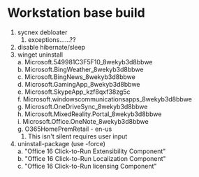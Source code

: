 # Workstation base build

1. sycnex debloater
   1. exceptions......??
2. disable hibernate/sleep
3. winget uninstall  
  a. Microsoft.549981C3F5F10_8wekyb3d8bbwe  
  b. Microsoft.BingWeather_8wekyb3d8bbwe  
  c. Microsoft.BingNews_8wekyb3d8bbwe  
  d. Microsoft.GamingApp_8wekyb3d8bbwe  
  e. Microsoft.SkypeApp_kzf8qxf38zg5c  
  f. Microsoft.windowscommunicationsapps_8wekyb3d8bbwe  
  g. Microsoft.OneDriveSync_8wekyb3d8bbwe  
  h. Microsoft.MixedReality.Portal_8wekyb3d8bbwe  
  i. Microsoft.Office.OneNote_8wekyb3d8bbwe  
  g. O365HomePremRetail - en-us  
      1. This isn't silent requires user input  
4. uninstall-package (use -force)  
  a. "Office 16 Click-to-Run Extensibility Component"  
  b. "Office 16 Click-to-Run Localization Component"  
  c. "Office 16 Click-to-Run licensing Component"  
  
